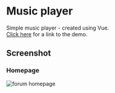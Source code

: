 # Music player

Simple music player - created using Vue.    
[Click here](https://g-lamonov.github.io/MusicPlayer-Frontend/) for a link to the demo.

## Screenshot

### Homepage
![forum homepage](https://i.imgur.com/46PatmJ.png)
